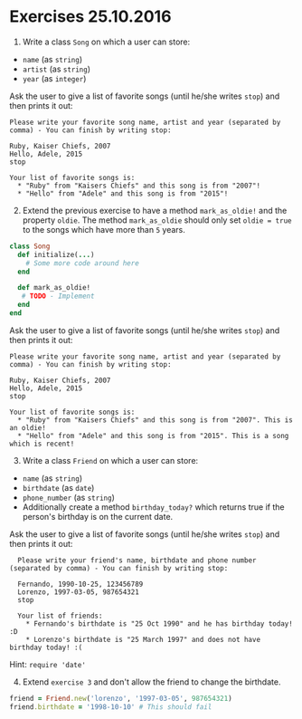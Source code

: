 # Exercises 25.10.2016

1. Write a class `Song` on which a user can store:
  - `name` (as `string`)
  - `artist` (as `string`)
  - `year` (as `integer`)


  Ask the user to give a list of favorite songs (until he/she writes `stop`) and then prints it out:
  ```
  Please write your favorite song name, artist and year (separated by comma) - You can finish by writing stop:

  Ruby, Kaiser Chiefs, 2007
  Hello, Adele, 2015
  stop

  Your list of favorite songs is:
    * "Ruby" from "Kaisers Chiefs" and this song is from "2007"!
    * "Hello" from "Adele" and this song is from "2015"!
  ```

2. Extend the previous exercise to have a method `mark_as_oldie!` and the property `oldie`.
The method `mark_as_oldie` should only set `oldie = true` to the songs which have more than `5` years.
  ```ruby
  class Song
    def initialize(...)
      # Some more code around here
    end

    def mark_as_oldie!
     # TODO - Implement
    end
  end
  ```

  Ask the user to give a list of favorite songs (until he/she writes `stop`) and then prints it out:
  ```
  Please write your favorite song name, artist and year (separated by comma) - You can finish by writing stop:

  Ruby, Kaiser Chiefs, 2007
  Hello, Adele, 2015
  stop

  Your list of favorite songs is:
    * "Ruby" from "Kaisers Chiefs" and this song is from "2007". This is an oldie!
    * "Hello" from "Adele" and this song is from "2015". This is a song which is recent!
  ```

3. Write a class `Friend` on which a user can store:
  - `name` (as `string`)
  - `birthdate` (as `date`)
  - `phone_number` (as `string`)
  - Additionally create a method `birthday_today?` which returns true if the person's birthday is on the current date.

   Ask the user to give a list of favorite songs (until he/she writes `stop`) and then prints it out:
  ```
    Please write your friend's name, birthdate and phone number (separated by comma) - You can finish by writing stop:

    Fernando, 1990-10-25, 123456789
    Lorenzo, 1997-03-05, 987654321
    stop

    Your list of friends:
      * Fernando's birthdate is "25 Oct 1990" and he has birthday today! :D
      * Lorenzo's birthdate is "25 March 1997" and does not have birthday today! :(
  ```
  Hint: `require 'date'`

4. Extend `exercise 3` and don't allow the friend to change the birthdate.

  ```ruby
  friend = Friend.new('lorenzo', '1997-03-05', 987654321)
  friend.birthdate = '1998-10-10' # This should fail
  ```
